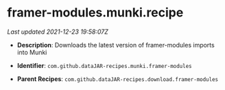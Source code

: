 # framer-modules.munki.recipe

_Last updated 2021-12-23 19:58:07Z_

- **Description**: Downloads the latest version of framer-modules imports into Munki

- **Identifier**: `com.github.dataJAR-recipes.munki.framer-modules`

- **Parent Recipes**: `com.github.dataJAR-recipes.download.framer-modules`